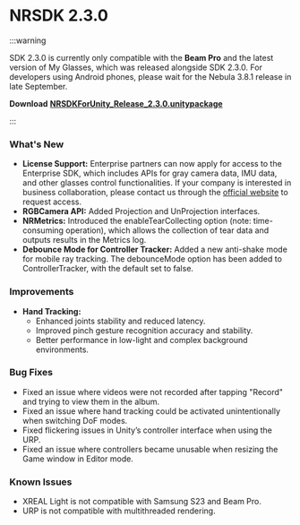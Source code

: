 # NRSDK 2.3.0

:::warning

SDK 2.3.0 is currently only compatible with the **Beam Pro** and the latest version of My Glasses, which was released alongside SDK 2.3.0. For developers using Android phones, please wait for the Nebula 3.8.1 release in late September.

**Download** [**NRSDKForUnity_Release_2.3.0.unitypackage**](https://nreal-public.nreal.ai/download/NRSDKForUnity_2.3.0_Release_20240909/NRSDKForUnityAndroid_2.3.0.unitypackage)

:::

### What's New

- **License Support:**  Enterprise partners can now apply for access to the Enterprise SDK, which includes APIs for gray camera data, IMU data, and other glasses control functionalities. If your company is interested in business collaboration, please contact us through the [official website](https://www.xreal.com/contact-us/) to request access.
- **RGBCamera API:** Added Projection and UnProjection interfaces.
- **NRMetrics:** Introduced the enableTearCollecting option (note: time-consuming operation), which allows the collection of tear data and outputs results in the Metrics log.
- **Debounce Mode for Controller Tracker:** Added a new anti-shake mode for mobile ray tracking. The debounceMode option has been added to ControllerTracker, with the default set to false.

### Improvements
- **Hand Tracking:**
  - Enhanced joints stability and reduced latency.
  - Improved pinch gesture recognition accuracy and stability.
  - Better performance in low-light and complex background environments.

### Bug Fixes
- Fixed an issue where videos were not recorded after tapping "Record" and trying to view them in the album.
- Fixed an issue where hand tracking could be activated unintentionally when switching DoF modes.
- Fixed flickering issues in Unity’s controller interface when using the URP.
- Fixed an issue where controllers became unusable when resizing the Game window in Editor mode.

### Known Issues

* XREAL Light is not compatible with Samsung S23 and Beam Pro.
* URP is not compatible with multithreaded rendering.






